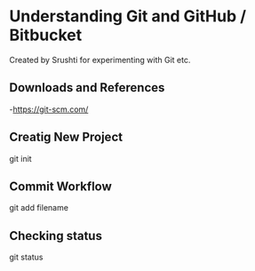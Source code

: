 # Understanding Git and GitHub / Bitbucket
Created by Srushti for experimenting with Git etc.

## Downloads and References
-https://git-scm.com/

## Creatig New Project
git init

## Commit Workflow
git add filename

## Checking status
git status